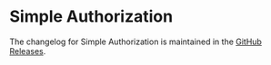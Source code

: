 # Simple Authorization

The changelog for Simple Authorization is maintained in the [GitHub Releases](https://github.com/simplymadeapps/simple-authorization/releases).
